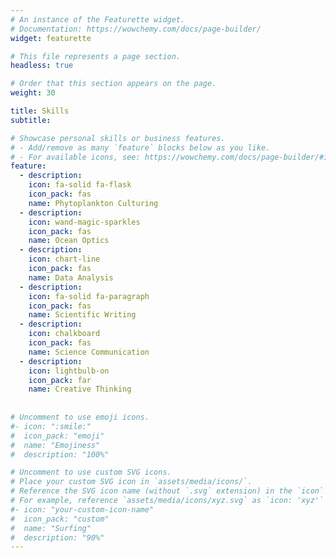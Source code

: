 ```yaml
---
# An instance of the Featurette widget.
# Documentation: https://wowchemy.com/docs/page-builder/
widget: featurette

# This file represents a page section.
headless: true

# Order that this section appears on the page.
weight: 30

title: Skills
subtitle:

# Showcase personal skills or business features.
# - Add/remove as many `feature` blocks below as you like.
# - For available icons, see: https://wowchemy.com/docs/page-builder/#icons
feature:
  - description:
    icon: fa-solid fa-flask
    icon_pack: fas
    name: Phytoplankton Culturing
  - description:
    icon: wand-magic-sparkles
    icon_pack: fas
    name: Ocean Optics
  - description: 
    icon: chart-line
    icon_pack: fas
    name: Data Analysis
  - description:
    icon: fa-solid fa-paragraph
    icon_pack: fas
    name: Scientific Writing
  - description:
    icon: chalkboard
    icon_pack: fas
    name: Science Communication
  - description:
    icon: lightbulb-on
    icon_pack: far
    name: Creative Thinking
  
    
# Uncomment to use emoji icons.
#- icon: ":smile:"
#  icon_pack: "emoji"
#  name: "Emojiness"
#  description: "100%"

# Uncomment to use custom SVG icons.
# Place your custom SVG icon in `assets/media/icons/`.
# Reference the SVG icon name (without `.svg` extension) in the `icon` field.
# For example, reference `assets/media/icons/xyz.svg` as `icon: 'xyz'`
#- icon: "your-custom-icon-name"
#  icon_pack: "custom"
#  name: "Surfing"
#  description: "90%"
---
```


